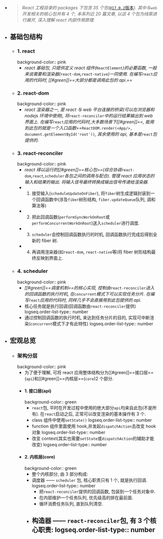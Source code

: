 - > *React 工程目录的 packages 下包含 35 个包(*[`@17.0.2`版本](https://github.com/facebook/react/tree/v17.0.2)*).*
  *其中与*`web`*开发相关的核心包共有 4 个, 本系列近 20 篇文章, 以这 4 个包为线索进行展开, 深入理解 react 内部作用原理.*
- ## 基础包结构
	- ### 1. react
	  background-color:: pink
		- *react 基础包, 只提供定义 react 组件(*`ReactElement`*)的必要函数, 一般来说需要和渲染器(*`react-dom`*,*`react-native`*)一同使用. 在编写*`react`*应用的代码时, [[#green]]==大部分都是调用此包的 api.==*
	- ### 2. react-dom
	  background-color:: pink
		- *react 渲染器之一, 是 react 与 web 平台连接的桥梁(可以在浏览器和 nodejs 环境中使用), 将*`react-reconciler`*中的运行结果输出到 web 界面上. 在编写*`react`*应用的代码时,大多数场景下[[#green]]==, 能用到此包的就是一个入口函数==*`ReactDOM.render(<App/>, document.getElementById('root'))`*, 其余使用的 api, 基本是*`react`*包提供的.*
	- ### 3. react-reconciler
	  background-color:: pink
		- *react 得以运行的[[#green]]==核心包==(综合协调*`react-dom`*,*`react`*,*`scheduler`*各包之间的调用与配合).*
		  *管理 react 应用状态的输入和结果的输出. 将输入信号最终转换成输出信号传递给渲染器.*
		- 1. 接受输入(`scheduleUpdateOnFiber`), 将`fiber`树生成逻辑封装到一个回调函数中(涉及`fiber`树形结构, `fiber.updateQueue`队列, 调和算法等)
		- 2. 把此回调函数(`performSyncWorkOnRoot`或`performConcurrentWorkOnRoot`)送入`scheduler`进行调度.
		- 3. `scheduler`会控制回调函数执行的时机, 回调函数执行完成后得到全新的 fiber 树.
		- 4. 再调用渲染器(如`react-dom`, `react-native`等)将 fiber 树形结构最终反映到界面上.
	- ### 4. scheduler
	  background-color:: pink
		- *[[#green]]==调度机制==的核心实现, 控制由*`react-reconciler`*送入的回调函数的执行时机, 在*`concurrent`*模式下可以实现任务分片. 在编写*`react`*应用的代码时, 同样几乎不会直接用到此包提供的 api.*
		- 核心任务就是执行回调(回调函数由`react-reconciler`提供)
		  logseq.order-list-type:: number
		- 通过控制回调函数的执行时机, 来达到任务分片的目的, 实现可中断渲染(`concurrent`模式下才有此特性)
		  logseq.order-list-type:: number
- ## 宏观总览
	- ### 架构分层
	  background-color:: pink
		- 为了便于理解, 可将 react 应用整体结构分为[[#green]]==接口层==(`api`)和[[#green]]==内核层==(`core`)2 个部分.
		- #### 1. 接口层(api)
		  background-color:: green
			- `react`包, 平时在开发过程中使用的绝大部分`api`均来自此包(不是所有). 在`react`启动之后, 正常可以改变渲染的基本操作有 3 个.
			- class 组件中使用`setState()`
			  logseq.order-list-type:: number
			- function 组件里面使用 hook,并发起`dispatchAction`去改变 hook 对象
			  logseq.order-list-type:: number
			- 改变 context(其实也需要`setState`或`dispatchAction`的辅助才能改变)
			  logseq.order-list-type:: number
		- #### 2. 内核层(core)
		  background-color:: green
			- 整个内核部分, 由 3 部分构成:
			- 调度器 —— `scheduler` 包, 核心职责只有 1 个, 就是执行回调.
			  logseq.order-list-type:: number
				- 把`react-reconciler`提供的回调函数, 包装到一个任务对象中.
				- 在内部维护一个任务队列, 优先级高的排在最前面.
				- 循环消费任务队列, 直到队列清空.
			- 构造器 —— `react-reconciler`包, 有 3 个核心职责:
			  logseq.order-list-type:: number
				-